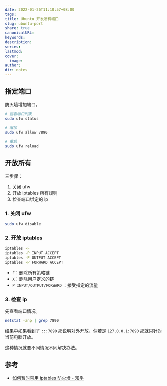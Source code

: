 ```yaml
---
date: 2022-01-26T11:10:57+08:00
tags: 
title: Ubuntu 开发所有端口
slug: ubuntu-port
share: true
canonicalURL: 
keywords: 
description: 
series: 
lastmod: 
cover:
  image: 
author: 
dir: notes
---
```



## 指定端口

防火墙增加端口。
```bash
# 查看端口列表
sudo ufw status
  
# 增加
sudo ufw allow 7890

# 重启
sudo ufw reload
```

  

## 开放所有

三步骤：
1. 关闭 ufw
2. 开放 iptables 所有规则
3. 检查端口绑定的 ip
### 1. 关闭 ufw

```bash
sudo ufw disable
```

### 2. 开放 iptables

```bash
iptables -F
iptables -P INPUT ACCEPT
iptables -P OUTPUT ACCEPT
iptables -P FORWARD ACCEPT
```

- `F`：删除所有策略链
- `X`：删除用户定义的链
- `P INPUT/OUTPUT/FORWARD` ：接受指定的流量

### 3. 检查 ip

先查看端口情况。
```bash
netstat -anp | grep 7890
```

结果中如果看到了 `:::7890` 那说明对外开放，倘若是 `127.0.0.1:7890` 那就只针对当前电脑开放。
  
这种情况就要不同情况不同解决办法。

## 参考

- [如何暂时禁用 iptables 防火墙 - 知乎](https://zhuanlan.zhihu.com/p/38706862)
